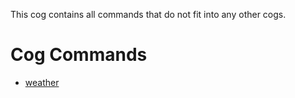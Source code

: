 This cog contains all commands that do not fit into any other cogs.

# Cog Commands
* [weather](/commands/weather)